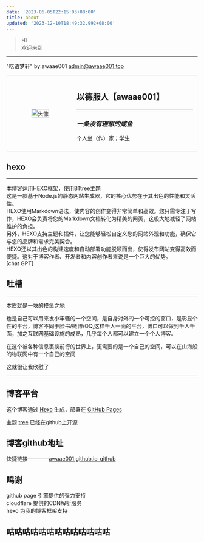 ```yaml
---
date: '2023-06-05T22:15:03+08:00'
title: about
updated: '2023-12-10T18:49:32.992+08:00'
---
```

> HI<br>欢迎来到

---

"呓语梦轩" by:awaae001 <admin@awaae001.top>

<!DOCTYPE html>

<html>
<head>
    <style>
        .card {
            display: flex;
            border: 1px solid #ccc;
            width: 500px;
            margin: 0 auto;
        }
        .avatar {
            display: flex;
            justify-content: center; /* 水平居中对齐 */
            align-items: center; /* 垂直居中对齐 */
            flex: 1;
            padding: 10px;
        }
        .info {
            flex: 2;
            padding: 10px;
        }
        img {
            max-width: 100px;
            max-height: 100px;
            border: 1px solid #ccc;
        }
    </style>
</head>
<body>
    <div class="card">
        <div class="avatar">
            <img src="https://tuchuang-awaae001.oss-cn-hongkong.aliyuncs.com/
web ico/web.jpg" alt="头像">
        </div>
        <div class="info">
            <h2>以德服人【awaae001】<hr>
            <h3><em>一条没有理想的咸鱼</em></h3>
            <p>个人坐（作）家；学生</p>
        </div>
    </div>
</body>
</html>

## hexo

---

本博客运用HEXO框架，使用BTtree主题<br>
这是一款基于Node.js的静态网站生成器，它的核心优势在于其出色的性能和灵活性。<br>
HEXO使用Markdown语法，使内容的创作变得非常简单和高效。您只需专注于写作，HEXO会负责将您的Markdown文档转化为精美的网页，这极大地减轻了网站维护的负担。<br>
另外，HEXO支持主题和插件，让您能够轻松自定义您的网站外观和功能，确保它与您的品牌和需求完美契合。<br>
HEXO还以其出色的构建速度和自动部署功能脱颖而出，使得发布网站变得高效而便捷。这对于博客作者、开发者和内容创作者来说是一个巨大的优势。<br>
[chat GPT]

## 吐槽

---

本质就是一块的摸鱼之地<br>

也是自己可以用来发小牢骚的一个空间，是自身对外的一个可控的窗口，是彰显个性的平台，博客不同于脸书/微博/QQ,这样千人一面的平台，博口可以做到千人千面，加之互联网基础设施的成熟，几乎每个人都可以建立一个个人博客。

在这个被各种信息裹挟前行的世界上，更需要的是一个自己的空间，可以在山海般的物联网中有一个自己的空间

这就很让我欣慰了

---

## 博客平台

这个博客通过 [Hexo](https://hexo.io/) 生成，部署在 [GitHub Pages](https://pages.github.com/)

主题 [tree](https://github.com/wujun234/hexo-theme-tree) 已经在github上开源

## 博客github地址

快捷链接————[awaae001.github.io_github](https://github.com/awaae001/awaae001.github.io)<br>

## 鸣谢

github page 引擎提供的强力支持<br>
cloudflare 提供的CDN解析服务<br>
hexo 为我的博客框架支持<br>


## 咕咕咕咕咕咕咕咕咕咕咕咕咕
